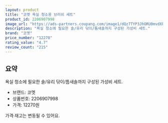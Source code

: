 ```yaml
---
layout: product
title: "코멧 욕실 청소용 브러쉬 세트"
product_id: 2206907998
image_url: "https://ads-partners.coupang.com/image1/dQz7TYP3JhORU0mvdXkMMN9tZeUXltCfpzd8YNT13SU1Jt-L6B-2sy0h4Knm8mQJmpsmnl7Le8ZOjNx4vWgi_GW8lfsyBvj9WRpvaGDJIfWXlccPReMqBwE0xi8kheIdjMHZMeCKcKmJlIPGWrCW3wUAc9iT-hG646Froc3VZ-StRtHoq8-eEqcA_nZxQcDbViYFdlMmUHCursY7NuRofY52FVrTqY-KrEeV3u7cPf9TwaxoeI62F9eKmwbw71DbyMwqGx7PAavN22xaB5z9P9WfU_hPKnstB5KegLchTf_wG9fdEIc1q5UZ_rD6oA=="
description: "욕실 청소에 필요한 솔/유리 닦이/틈새솔까지 구성된 가성비 세트."
brand: "코멧"
price_number: "12270"
rating_value: "4.7"
review_count: "215"
---
```


<!-- 본문(자동 생성) -->
<h2>요약</h2>
<p>욕실 청소에 필요한 솔/유리 닦이/틈새솔까지 구성된 가성비 세트.</p>

<ul>
  <li>브랜드: 코멧</li>
  <li>상품번호: 2206907998</li>
  <li>가격: 12270원</li>
</ul>

<p>가격·재고는 변동될 수 있어요.</p>

